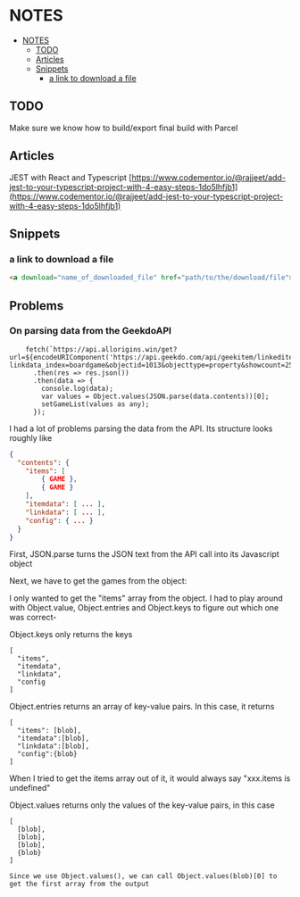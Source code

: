 # NOTES

- [NOTES](#notes)
  - [TODO](#todo)
  - [Articles](#articles)
  - [Snippets](#snippets)
    - [a link to download a file](#a-link-to-download-a-file)

## TODO

Make sure we know how to build/export final build with Parcel

## Articles

JEST with React and Typescript [https://www.codementor.io/@rajjeet/add-jest-to-your-typescript-project-with-4-easy-steps-1do5lhfjb1](https://www.codementor.io/@rajjeet/add-jest-to-your-typescript-project-with-4-easy-steps-1do5lhfjb1)

## Snippets

### a link to download a file

```html
<a download="name_of_downloaded_file" href="path/to/the/download/file"> Clicking on this link will force download the file</a>
```

## Problems

### On parsing data from the GeekdoAPI

```tsx
    fetch(`https://api.allorigins.win/get?url=${encodeURIComponent('https://api.geekdo.com/api/geekitem/linkeditems?linkdata_index=boardgame&objectid=1013&objecttype=property&showcount=25&sort=rank&subtype=boardgamecategory')}`)
      .then(res => res.json())
      .then(data => {
        console.log(data);
        var values = Object.values(JSON.parse(data.contents))[0];
        setGameList(values as any);
      });
```
I had a lot of problems parsing the data from the API. Its structure looks roughly like
```json
{
  "contents": {
    "items": [
        { GAME },
        { GAME }
    ],
    "itemdata": [ ... ],
    "linkdata": [ ... ],
    "config": { ... }
  }
}
```

First, JSON.parse turns the JSON text from the API call into its Javascript object

Next, we have to get the games from the object:

I only wanted to get the "items" array from the object.
I had to play around with Object.value, Object.entries and Object.keys to figure out which one was correct-

Object.keys only returns the keys

```
[
  "items",
  "itemdata",
  "linkdata",
  "config
]
```

Object.entries returns an array of key-value pairs. In this case, it returns

```
[
  "items": [blob],
  "itemdata":[blob],
  "linkdata":[blob],
  "config":{blob}
]

```

When I tried to get the items array out of it, it would always say "xxx.items is undefined"

Object.values returns only the values of the key-value pairs, in this case
```
[
  [blob],
  [blob],
  [blob], 
  {blob}
]

Since we use Object.values(), we can call Object.values(blob)[0] to get the first array from the output